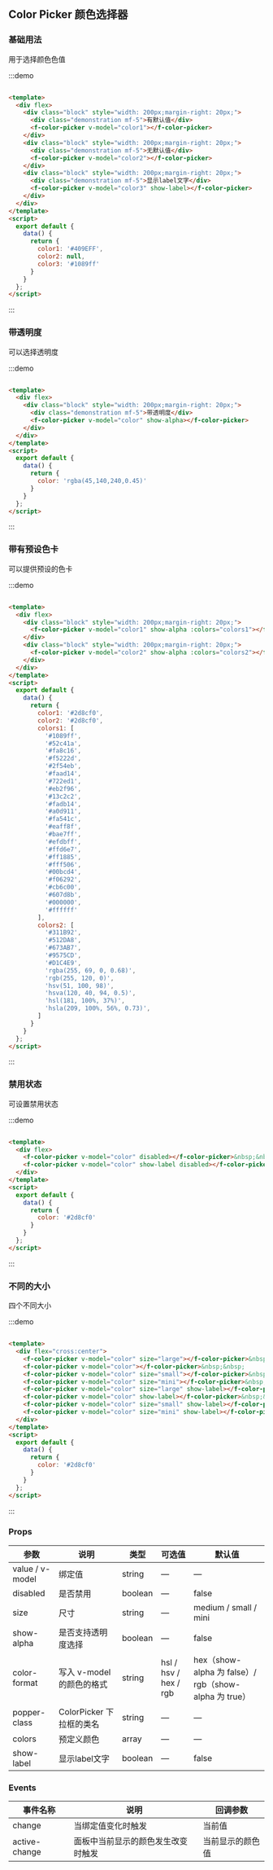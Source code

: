 ## Color Picker 颜色选择器

### 基础用法

用于选择颜色色值

:::demo

```html

<template>
  <div flex>
    <div class="block" style="width: 200px;margin-right: 20px;">
      <div class="demonstration mf-5">有默认值</div>
      <f-color-picker v-model="color1"></f-color-picker>
    </div>
    <div class="block" style="width: 200px;margin-right: 20px;">
      <div class="demonstration mf-5">无默认值</div>
      <f-color-picker v-model="color2"></f-color-picker>
    </div>
    <div class="block" style="width: 200px;margin-right: 20px;">
      <div class="demonstration mf-5">显示label文字</div>
      <f-color-picker v-model="color3" show-label></f-color-picker>
    </div>
  </div>
</template>
<script>
  export default {
    data() {
      return {
        color1: '#409EFF',
        color2: null,
        color3: '#1089ff'
      }
    }
  };
</script>
```

:::

### 带透明度

可以选择透明度

:::demo

```html

<template>
  <div flex>
    <div class="block" style="width: 200px;margin-right: 20px;">
      <div class="demonstration mf-5">带透明度</div>
      <f-color-picker v-model="color" show-alpha></f-color-picker>
    </div>
  </div>
</template>
<script>
  export default {
    data() {
      return {
        color: 'rgba(45,140,240,0.45)'
      }
    }
  };
</script>
```

:::

### 带有预设色卡

可以提供预设的色卡

:::demo

```html

<template>
  <div flex>
    <div class="block" style="width: 200px;margin-right: 20px;">
      <f-color-picker v-model="color1" show-alpha :colors="colors1"></f-color-picker>
    </div>
    <div class="block" style="width: 200px;margin-right: 20px;">
      <f-color-picker v-model="color2" show-alpha :colors="colors2"></f-color-picker>
    </div>
  </div>
</template>
<script>
  export default {
    data() {
      return {
        color1: '#2d8cf0',
        color2: '#2d8cf0',
        colors1: [
          '#1089ff',
          '#52c41a',
          '#fa8c16',
          '#f5222d',
          '#2f54eb',
          '#faad14',
          '#722ed1',
          '#eb2f96',
          '#13c2c2',
          '#fadb14',
          '#a0d911',
          '#fa541c',
          '#eaff8f',
          '#bae7ff',
          '#efdbff',
          '#ffd6e7',
          '#ff1885',
          '#fff506',
          '#00bcd4',
          '#f06292',
          '#cb6c00',
          '#607d8b',
          '#000000',
          '#ffffff'
        ],
        colors2: [
          '#311B92',
          '#512DA8',
          '#673AB7',
          '#9575CD',
          '#D1C4E9',
          'rgba(255, 69, 0, 0.68)',
          'rgb(255, 120, 0)',
          'hsv(51, 100, 98)',
          'hsva(120, 40, 94, 0.5)',
          'hsl(181, 100%, 37%)',
          'hsla(209, 100%, 56%, 0.73)',
        ]
      }
    }
  };
</script>
```

:::

### 禁用状态

可设置禁用状态

:::demo

```html

<template>
  <div flex>
    <f-color-picker v-model="color" disabled></f-color-picker>&nbsp;&nbsp;
    <f-color-picker v-model="color" show-label disabled></f-color-picker>&nbsp;&nbsp;
  </div>
</template>
<script>
  export default {
    data() {
      return {
        color: '#2d8cf0'
      }
    }
  };
</script>
```

:::

### 不同的大小

四个不同大小

:::demo

```html

<template>
  <div flex="cross:center">
    <f-color-picker v-model="color" size="large"></f-color-picker>&nbsp;&nbsp;
    <f-color-picker v-model="color"></f-color-picker>&nbsp;&nbsp;
    <f-color-picker v-model="color" size="small"></f-color-picker>&nbsp;&nbsp;
    <f-color-picker v-model="color" size="mini"></f-color-picker>&nbsp;&nbsp;
    <f-color-picker v-model="color" size="large" show-label></f-color-picker>&nbsp;&nbsp;
    <f-color-picker v-model="color" show-label></f-color-picker>&nbsp;&nbsp;
    <f-color-picker v-model="color" size="small" show-label></f-color-picker>&nbsp;&nbsp;
    <f-color-picker v-model="color" size="mini" show-label></f-color-picker>&nbsp;&nbsp;
  </div>
</template>
<script>
  export default {
    data() {
      return {
        color: '#2d8cf0'
      }
    }
  };
</script>
```

:::


### Props
| 参数      | 说明    | 类型      | 可选值       | 默认值   |
|---------- |-------- |---------- |-------------  |-------- |
| value / v-model | 绑定值 | string | — | — |
| disabled | 是否禁用 | boolean | — | false |
| size | 尺寸 | string | — | medium / small / mini |
| show-alpha | 是否支持透明度选择 | boolean | — | false |
| color-format | 写入 v-model 的颜色的格式 | string | hsl / hsv / hex / rgb | hex（show-alpha 为 false）/ rgb（show-alpha 为 true） |
| popper-class | ColorPicker 下拉框的类名 | string | — | — |
| colors | 预定义颜色 | array | — | — |
| show-label | 显示label文字 | boolean | — | false |

### Events
| 事件名称      | 说明    | 回调参数      |
|---------- |-------- |---------- |
| change | 当绑定值变化时触发 | 当前值 |
| active-change | 面板中当前显示的颜色发生改变时触发 | 当前显示的颜色值 |
